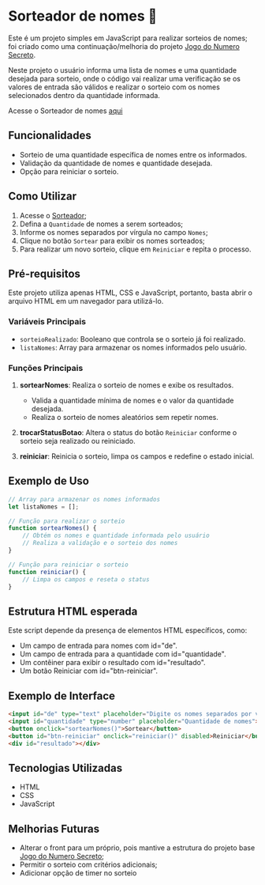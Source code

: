 # Sorteador de nomes :crystal_ball:

Este é um projeto simples em JavaScript para realizar sorteios de nomes; foi criado como uma continuação/melhoria do projeto [Jogo do Numero Secreto](https://github.com/ton-ayr/jogo-do-numero-secreto).

Neste projeto o usuário informa uma lista de nomes e uma quantidade desejada para sorteio, onde o código vai realizar uma verificação se os valores de entrada são válidos e realizar o sorteio com os nomes selecionados dentro da quantidade informada.

Acesse o Sorteador de nomes [aqui](https://sorteador-de-numeros-eta-two.vercel.app/)

## Funcionalidades

- Sorteio de uma quantidade específica de nomes entre os informados.
- Validação da quantidade de nomes e quantidade desejada.
- Opção para reiniciar o sorteio.

## Como Utilizar

1. Acesse o [Sorteador](https://sorteador-de-numeros-eta-two.vercel.app/);
2. Defina a `Quantidade` de nomes a serem sorteados;
3. Informe os nomes separados por vírgula no campo `Nomes`;
4. Clique no botão `Sortear` para exibir os nomes sorteados;
5. Para realizar um novo sorteio, clique em `Reiniciar` e repita o processo.

## Pré-requisitos

Este projeto utiliza apenas HTML, CSS e JavaScript, portanto, basta abrir o arquivo HTML em um navegador para utilizá-lo.

### Variáveis Principais

- `sorteioRealizado`: Booleano que controla se o sorteio já foi realizado.
- `listaNomes`: Array para armazenar os nomes informados pelo usuário.

### Funções Principais

1. **sortearNomes**: Realiza o sorteio de nomes e exibe os resultados.
   - Valida a quantidade mínima de nomes e o valor da quantidade desejada.
   - Realiza o sorteio de nomes aleatórios sem repetir nomes.

2. **trocarStatusBotao**: Altera o status do botão `Reiniciar` conforme o sorteio seja realizado ou reiniciado.

3. **reiniciar**: Reinicia o sorteio, limpa os campos e redefine o estado inicial.

## Exemplo de Uso

```javascript
// Array para armazenar os nomes informados
let listaNomes = [];

// Função para realizar o sorteio
function sortearNomes() {
    // Obtém os nomes e quantidade informada pelo usuário
    // Realiza a validação e o sorteio dos nomes
}

// Função para reiniciar o sorteio
function reiniciar() {
    // Limpa os campos e reseta o status
}
```

## Estrutura HTML esperada

Este script depende da presença de elementos HTML específicos, como:

- Um campo de entrada para nomes com id="de".
- Um campo de entrada para a quantidade com id="quantidade".
- Um contêiner para exibir o resultado com id="resultado".
- Um botão Reiniciar com id="btn-reiniciar".

## Exemplo de Interface

```html
<input id="de" type="text" placeholder="Digite os nomes separados por vírgula">
<input id="quantidade" type="number" placeholder="Quantidade de nomes">
<button onclick="sortearNomes()">Sortear</button>
<button id="btn-reiniciar" onclick="reiniciar()" disabled>Reiniciar</button>
<div id="resultado"></div>
```

## Tecnologias Utilizadas

- HTML
- CSS
- JavaScript

## Melhorias Futuras

- Alterar o front para um próprio, pois mantive a estrutura do projeto base [Jogo do Numero Secreto](https://github.com/ton-ayr/jogo-do-numero-secreto);
- Permitir o sorteio com critérios adicionais;
- Adicionar opção de timer no sorteio

